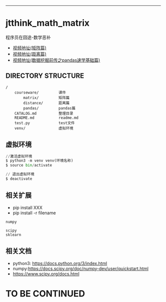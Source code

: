 -----

# jtthink_math_matrix

程序员在囧途-数学恶补

* [视频地址(矩阵篇)](http://www.jtthink.com/course/57)
* [视频地址(距离篇)](http://www.jtthink.com/course/61)
* [视频地址(数据挖掘前传之pandas速学基础篇)](http://www.jtthink.com/course/64)


DIRECTORY STRUCTURE
-------------------

```
/
    courseware/         课件
        matrix/         矩阵篇
        distance/       距离篇
        pandas/         pandas篇
    CATALOG.md          整理目录
    README.md           readme.md
    test.py             test文件
    venv/               虚拟环境
```

## 虚拟环境

```python
//激活虚拟环境
$ python3 -m venv venv(环境名称)
$ source bin/activate

// 退出虚拟环境
$ deactivate
```

## 相关扩展
* pip install XXX
* pip install -r filename
```
numpy

scipy
sklearn
```

## 相关文档
* python3: https://docs.python.org/3/index.html
* numpy:https://docs.scipy.org/doc/numpy-dev/user/quickstart.html
* https://www.scipy.org/docs.html


# TO BE CONTINUED
